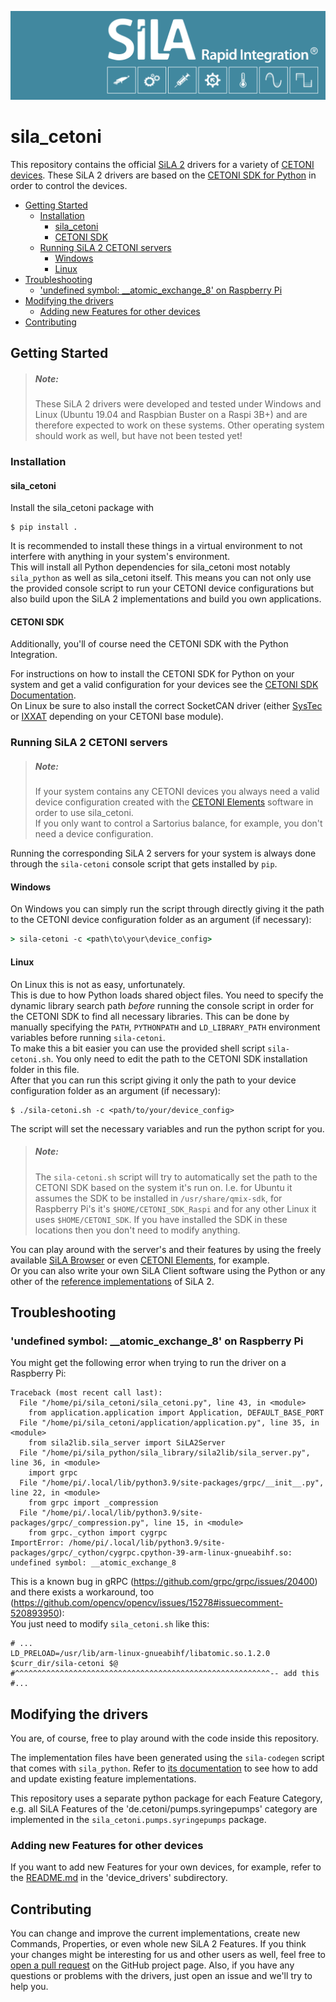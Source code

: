 ![SiLA CETONI Logo](doc/sila_header.png)

<!-- omit in toc -->
# sila_cetoni
This repository contains the official [SiLA 2](https://sila-standard.com/) drivers for a variety of [CETONI devices](https://www.cetoni.com/products/).
These SiLA 2 drivers are based on the [CETONI SDK for Python](https://github.com/CETONI-Software/qmixsdk-for-python) in order to control the devices.

- [Getting Started](#getting-started)
  - [Installation](#installation)
    - [sila_cetoni](#sila_cetoni)
    - [CETONI SDK](#cetoni-sdk)
  - [Running SiLA 2 CETONI servers](#running-sila-2-cetoni-servers)
    - [Windows](#windows)
    - [Linux](#linux)
- [Troubleshooting](#troubleshooting)
  - ['undefined symbol: __atomic_exchange_8' on Raspberry Pi](#undefined-symbol-__atomic_exchange_8-on-raspberry-pi)
- [Modifying the drivers](#modifying-the-drivers)
  - [Adding new Features for other devices](#adding-new-features-for-other-devices)
- [Contributing](#contributing)

## Getting Started
> ##### Note:
> These SiLA 2 drivers were developed and tested under Windows and Linux (Ubuntu 19.04 and Raspbian Buster on a Raspi 3B+) and are therefore expected to work on these systems.
> Other operating system should work as well, but have not been tested yet!

### Installation
#### sila_cetoni
Install the sila_cetoni package with
```console
$ pip install .
```
It is recommended to install these things in a virtual environment to not interfere with anything in your system's environment.  
This will install all Python dependencies for sila_cetoni most notably `sila_python` as well as sila_cetoni itself.
This means you can not only use the provided console script to run your CETONI device configurations but also build upon the SiLA 2 implementations and build you own applications.

#### CETONI SDK
Additionally, you'll of course need the CETONI SDK with the Python Integration.

For instructions on how to install the CETONI SDK for Python on your system and get a valid configuration for your devices see the [CETONI SDK Documentation].  
On Linux be sure to also install the correct SocketCAN driver (either [SysTec](https://www.systec-electronic.com/en/company/support/device-driver/) or [IXXAT](https://www.ixxat.com/support/file-and-documents-download/drivers/socketcan-driver) depending on your CETONI base module).

### Running SiLA 2 CETONI servers
> ##### Note:
> If your system contains any CETONI devices you always need a valid device configuration created with the [CETONI Elements] software in order to use sila_cetoni.  
> If you only want to control a Sartorius balance, for example, you don't need a device configuration.

Running the corresponding SiLA 2 servers for your system is always done through the `sila-cetoni` console script that gets installed by `pip`.

#### Windows
On Windows you can simply run the script through directly giving it the path to the CETONI device configuration folder as an argument (if necessary):
```cmd
> sila-cetoni -c <path\to\your\device_config>
```

#### Linux
On Linux this is not as easy, unfortunately.  
This is due to how Python loads shared object files.
You need to specify the dynamic library search path *before* running the console script in order for the CETONI SDK to find all necessary libraries.
This can be done by manually specifying the `PATH`, `PYTHONPATH` and `LD_LIBRARY_PATH` environment variables before running `sila-cetoni`.  
To make this a bit easier you can use the provided shell script `sila-cetoni.sh`.
You only need to edit the path to the CETONI SDK installation folder in this file.  
After that you can run this script giving it only the path to your device configuration folder as an argument (if necessary):
```console
$ ./sila-cetoni.sh -c <path/to/your/device_config>
```
The script will set the necessary variables and run the python script for you.

> ##### Note:
> The `sila-cetoni.sh` script will try to automatically set the path to the CETONI SDK based on the system it's run on.
> I.e. for Ubuntu it assumes the SDK to be installed in `/usr/share/qmix-sdk`, for Raspberry Pi's it's `$HOME/CETONI_SDK_Raspi` and for any other Linux it uses `$HOME/CETONI_SDK`.
> If you have installed the SDK in these locations then you don't need to modify anything.

You can play around with the server's and their features by using the freely available [SiLA Browser](https://unitelabs.ch/technology/plug-and-play/sila-browser/) or even [CETONI Elements], for example.  
Or you can also write your own SiLA Client software using the Python or any other of the [reference implementations](https://gitlab.com/SiLA2/) of SiLA 2.

## Troubleshooting
### 'undefined symbol: __atomic_exchange_8' on Raspberry Pi
You might get the following error when trying to run the driver on a Raspberry Pi:
```console
Traceback (most recent call last):
  File "/home/pi/sila_cetoni/sila_cetoni.py", line 43, in <module>
    from application.application import Application, DEFAULT_BASE_PORT
  File "/home/pi/sila_cetoni/application/application.py", line 35, in <module>
    from sila2lib.sila_server import SiLA2Server
  File "/home/pi/sila_python/sila_library/sila2lib/sila_server.py", line 36, in <module>
    import grpc
  File "/home/pi/.local/lib/python3.9/site-packages/grpc/__init__.py", line 22, in <module>
    from grpc import _compression
  File "/home/pi/.local/lib/python3.9/site-packages/grpc/_compression.py", line 15, in <module>
    from grpc._cython import cygrpc
ImportError: /home/pi/.local/lib/python3.9/site-packages/grpc/_cython/cygrpc.cpython-39-arm-linux-gnueabihf.so: undefined symbol: __atomic_exchange_8
```
This is a known bug in gRPC (https://github.com/grpc/grpc/issues/20400) and there exists a workaround, too (https://github.com/opencv/opencv/issues/15278#issuecomment-520893950):  
You just need to modify `sila_cetoni.sh` like this:
```shell
# ...
LD_PRELOAD=/usr/lib/arm-linux-gnueabihf/libatomic.so.1.2.0 $curr_dir/sila-cetoni $@
#^^^^^^^^^^^^^^^^^^^^^^^^^^^^^^^^^^^^^^^^^^^^^^^^^^^^^^^^^-- add this
#...
```

## Modifying the drivers
You are, of course, free to play around with the code inside this repository.

The implementation files have been generated using the `sila-codegen` script that comes with `sila_python`.
Refer to [its documentation](https://gitlab.com/SiLA2/sila_python/-/blob/master/docs/add-and-update-features.md) to see how to add and update existing feature implementations.

This repository uses a separate python package for each Feature Category, e.g. all SiLA Features of the 'de.cetoni/pumps.syringepumps' category are implemented in the `sila_cetoni.pumps.syringepumps` package.

### Adding new Features for other devices
If you want to add new Features for your own devices, for example, refer to the [README.md](device_drivers/README.md) in the 'device_drivers' subdirectory.

## Contributing

You can change and improve the current implementations, create new Commands, Properties, or even whole new SiLA 2 Features.
If you think your changes might be interesting for us and other users as well, feel free to [open a pull request](https://github.com/CETONI-Software/sila_qmix/compare) on the GitHub project page.
Also, if you have any questions or problems with the drivers, just open an issue and we'll try to help you.

[CETONI SDK Documentation]: https://cetoni.de/downloads/manuals/CETONI_SDK/index.html
[CETONI Elements]: https://cetoni.com/cetoni-elements/
